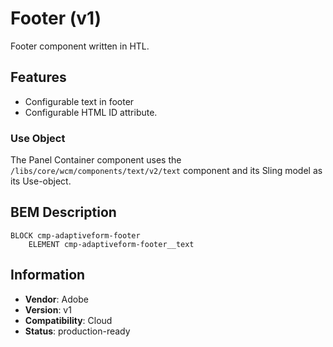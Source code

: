 <!--
Copyright 2022 Adobe

Licensed under the Apache License, Version 2.0 (the "License");
you may not use this file except in compliance with the License.
You may obtain a copy of the License at

    http://www.apache.org/licenses/LICENSE-2.0

Unless required by applicable law or agreed to in writing, software
distributed under the License is distributed on an "AS IS" BASIS,
WITHOUT WARRANTIES OR CONDITIONS OF ANY KIND, either express or implied.
See the License for the specific language governing permissions and
limitations under the License.
-->
Footer (v1)
====
Footer component written in HTL.

## Features

* Configurable text in footer
* Configurable HTML ID attribute.


### Use Object
The Panel Container component uses the `/libs/core/wcm/components/text/v2/text` component and its Sling model as its Use-object.

## BEM Description
```
BLOCK cmp-adaptiveform-footer
    ELEMENT cmp-adaptiveform-footer__text
```

## Information
* **Vendor**: Adobe
* **Version**: v1
* **Compatibility**: Cloud
* **Status**: production-ready

